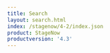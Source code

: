 ```yaml
---
title: Search
layout: search.html
index: /stagenow/4-2/index.json
product: StageNow
productversion: '4.3'
---
```















